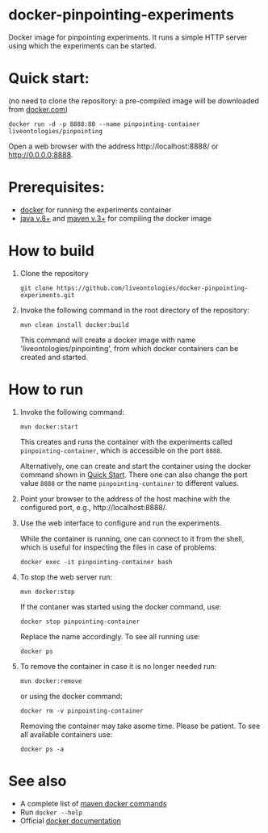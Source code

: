 


# docker-pinpointing-experiments

Docker image for pinpointing experiments.
It runs a simple HTTP server using which the experiments can be started.


# Quick start:
   (no need to clone the repository: a pre-compiled image will be downloaded from [docker.com](https://www.docker.com))
   ```
   docker run -d -p 8888:80 --name pinpointing-container liveontologies/pinpointing
   ```
   Open a web browser with the address http://localhost:8888/ or http://0.0.0.0:8888.   

# Prerequisites: 

- [docker](https://www.docker.com) for running the experiments container
- [java v.8+](http://java.com) and [maven v.3+](https://maven.apache.org/) for compiling the docker image

# How to build

1. Clone the repository
   ```
   git clone https://github.com/liveontologies/docker-pinpointing-experiments.git
   ```

1. Invoke the following command in the root directory of the repository:
    ```
    mvn clean install docker:build
    ```
    This command will create a docker image with name 'liveontologies/pinpointing',
    from which docker containers can be created and started.

# How to run

1. Invoke the following command:

    ```
    mvn docker:start
    ```

    This creates and runs the container with the experiments called
    `pinpointing-container`, which is accessible on the port `8888`.
    
    Alternatively, one can create and start the container using the 
    docker command shown in [Quick Start](#quick-start).
    There one can also change the port value `8888` or the name 
    `pinpointing-container` to different values.

1. Point your browser to the address of the host machine with the configured port,
    e.g., http://localhost:8888/.

1. Use the web interface to configure and run the experiments.

   While the container is running, one can connect to it from the shell,
   which is useful for inspecting the files in case of problems:

    ```
    docker exec -it pinpointing-container bash
    ```

 1. To stop the web server run:

    ```
    mvn docker:stop
    ```    
    
    If the contaner was started using the docker command, use:
    
    ```
    docker stop pinpointing-container
    ```
    
    Replace the name accordingly. To see all running use:
    
    ```
    docker ps
    ```
    
 1. To remove the container in case it is no longer needed run:
 
    ```
    mvn docker:remove
    ```
    
    or using the docker command:
    
    ```
    docker rm -v pinpointing-container
    ```
    
    Removing the container may take asome time. Please be patient.
    To see all available containers use:
    
    ```
    docker ps -a
    ```    
    
# See also

  - A complete list of [maven docker commands](https://dmp.fabric8.io/#maven-goals)
  - Run `docker --help`
  - Official [docker documentation](https://docs.docker.com)
  
